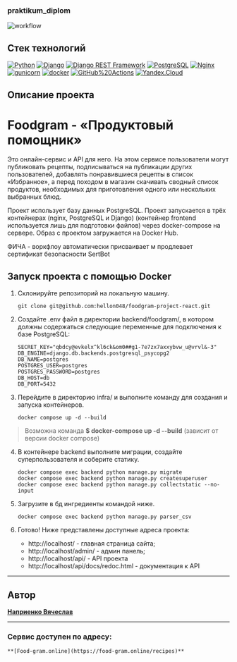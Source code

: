### praktikum_diplom

![workflow](https://github.com/hellon048/foodgram-project-react/actions/workflows/foodgram_workflow.yml/badge.svg)

## Стек технологий

[![Python](https://img.shields.io/badge/-Python-464646?style=flat-square&logo=Python)](https://www.python.org/)
[![Django](https://img.shields.io/badge/-Django-464646?style=flat-square&logo=Django)](https://www.djangoproject.com/)
[![Django REST Framework](https://img.shields.io/badge/-Django%20REST%20Framework-464646?style=flat-square&logo=Django%20REST%20Framework)](https://www.django-rest-framework.org/)
[![PostgreSQL](https://img.shields.io/badge/-PostgreSQL-464646?style=flat-square&logo=PostgreSQL)](https://www.postgresql.org/)
[![Nginx](https://img.shields.io/badge/-NGINX-464646?style=flat-square&logo=NGINX)](https://nginx.org/ru/)
[![gunicorn](https://img.shields.io/badge/-gunicorn-464646?style=flat-square&logo=gunicorn)](https://gunicorn.org/)
[![docker](https://img.shields.io/badge/-Docker-464646?style=flat-square&logo=docker)](https://www.docker.com/)
[![GitHub%20Actions](https://img.shields.io/badge/-GitHub%20Actions-464646?style=flat-square&logo=GitHub%20actions)](https://github.com/features/actions)
[![Yandex.Cloud](https://img.shields.io/badge/-Yandex.Cloud-464646?style=flat-square&logo=Yandex.Cloud)](https://cloud.yandex.ru/)

## Описание проекта
# Foodgram - «Продуктовый помощник»

Это онлайн-сервис и API для него. На этом сервисе пользователи могут публиковать рецепты, подписываться на публикации других пользователей, добавлять понравившиеся рецепты в список «Избранное», а перед походом в магазин скачивать сводный список продуктов, необходимых для приготовления одного или нескольких выбранных блюд.

Проект использует базу данных PostgreSQL. Проект запускается в трёх контейнерах (nginx, PostgreSQL и Django) (контейнер frontend используется лишь для подготовки файлов) через docker-compose на сервере. Образ с проектом загружается на Docker Hub.

ФИЧА - воркфлоу автоматически присваивает м продлевает сертификат безопасности SertBot

## Запуск проекта с помощью Docker

1. Склонируйте репозиторий на локальную машину.

    ```
    git clone git@github.com:hellon048/foodgram-project-react.git
    ```

2. Создайте .env файл в директории backend/foodgram/, в котором должны содержаться следующие переменные для подключения к базе PostgreSQL:

    ```
    SECRET_KEY="qbdcy@evkelx^kl6ck&om0##g1-7e7zx7axxybvw_u@vrvl&-3"
    DB_ENGINE=django.db.backends.postgresql_psycopg2
    DB_NAME=postgres
    POSTGRES_USER=postgres
    POSTGRES_PASSWORD=postgres
    DB_HOST=db
    DB_PORT=5432
    ```

3. Перейдите в директорию infra/ и выполните команду для создания и запуска контейнеров.
    ```
    docker compose up -d --build
    ```
> Возможна команда **$ docker-compose up -d --build** (зависит от версии docker compose)


4. В контейнере backend выполните миграции, создайте суперпользователя и соберите статику.

    ```
    docker compose exec backend python manage.py migrate
    docker compose exec backend python manage.py createsuperuser
    docker compose exec backend python manage.py collectstatic --no-input 
    ```

5. Загрузите в бд ингредиенты командой ниже.

    ```
    docker compose exec backend python manage.py parser_csv
    ```

6. Готово! Ниже представлены доступные адреса проекта:
    -  http://localhost/ - главная страница сайта;
    -  http://localhost/admin/ - админ панель;
    -  http://localhost/api/ - API проекта
    -  http://localhost/api/docs/redoc.html - документация к API

---
## Автор
**[Наприенко Вячеслав](https://github.com/Hellon048)**

---
### Сервис доступен по адресу:
```
**[Food-gram.online](https://food-gram.online/recipes)**

```
